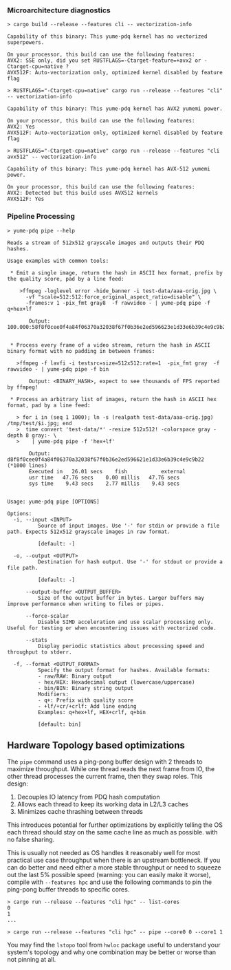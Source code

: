 
### Microarchitecture diagnostics

```
> cargo build --release --features cli -- vectorization-info

Capability of this binary: This yume-pdq kernel has no vectorized superpowers.

On your processor, this build can use the following features:
AVX2: SSE only, did you set RUSTFLAGS=-Ctarget-feature=+avx2 or -Ctarget-cpu=native ?
AVX512F: Auto-vectorization only, optimized kernel disabled by feature flag

> RUSTFLAGS="-Ctarget-cpu=native" cargo run --release --features "cli" -- vectorization-info

Capability of this binary: This yume-pdq kernel has AVX2 yumemi power.

On your processor, this build can use the following features:
AVX2: Yes
AVX512F: Auto-vectorization only, optimized kernel disabled by feature flag

> RUSTFLAGS="-Ctarget-cpu=native" cargo run --release --features "cli avx512" -- vectorization-info

Capability of this binary: This yume-pdq kernel has AVX-512 yumemi power.

On your processor, this build can use the following features:
AVX2: Detected but this build uses AVX512 kernels
AVX512F: Yes
```

### Pipeline Processing


```
> yume-pdq pipe --help

Reads a stream of 512x512 grayscale images and outputs their PDQ hashes.

Usage examples with common tools:

 * Emit a single image, return the hash in ASCII hex format, prefix by the quality score, pad by a line feed:

    >ffmpeg -loglevel error -hide_banner -i test-data/aaa-orig.jpg \
      -vf "scale=512:512:force_original_aspect_ratio=disable" \
      -frames:v 1 -pix_fmt gray8  -f rawvideo - | yume-pdq pipe -f q+hex+lf

       Output: 100.000:58f8f0cee0f4a84f06370a32038f67f0b36e2ed596623e1d33e6b39c4e9c9b22


 * Process every frame of a video stream, return the hash in ASCII binary format with no padding in between frames: 

   >ffmpeg -f lavfi -i testsrc=size=512x512:rate=1  -pix_fmt gray  -f rawvideo - | yume-pdq pipe -f bin

       Output: <BINARY_HASH>, expect to see thousands of FPS reported by ffmpeg!

 * Process an arbitrary list of images, return the hash in ASCII hex format, pad by a line feed:

   > for i in (seq 1 1000); ln -s (realpath test-data/aaa-orig.jpg) /tmp/test/$i.jpg; end
   >  time convert 'test-data/*' -resize 512x512! -colorspace gray -depth 8 gray:- \
   >    | yume-pdq pipe -f 'hex+lf'

       Output: d8f8f0cee0f4a84f06370a32038f67f0b36e2ed596621e1d33e6b39c4e9c9b22 (*1000 lines)
       Executed in   26.01 secs    fish           external
       usr time   47.76 secs    0.00 millis   47.76 secs
       sys time    9.43 secs    2.77 millis    9.43 secs


Usage: yume-pdq pipe [OPTIONS]

Options:
  -i, --input <INPUT>
          Source of input images. Use '-' for stdin or provide a file path. Expects 512x512 grayscale images in raw format.
          
          [default: -]

  -o, --output <OUTPUT>
          Destination for hash output. Use '-' for stdout or provide a file path.
          
          [default: -]

      --output-buffer <OUTPUT_BUFFER>
          Size of the output buffer in bytes. Larger buffers may improve performance when writing to files or pipes.

      --force-scalar
          Disable SIMD acceleration and use scalar processing only. Useful for testing or when encountering issues with vectorized code.

      --stats
          Display periodic statistics about processing speed and throughput to stderr.

  -f, --format <OUTPUT_FORMAT>
          Specify the output format for hashes. Available formats:
          - raw/RAW: Binary output
          - hex/HEX: Hexadecimal output (lowercase/uppercase)
          - bin/BIN: Binary string output
          Modifiers:
          - q+: Prefix with quality score
          - +lf/+cr/+crlf: Add line ending
          Examples: q+hex+lf, HEX+crlf, q+bin
          
          [default: bin]
```

## Hardware Topology based optimizations

The `pipe` command uses a ping-pong buffer design with 2 threads to maximize throughput. While one thread reads the next frame from IO, the other thread processes the current frame, then they swap roles. This design:

1. Decouples IO latency from PDQ hash computation
2. Allows each thread to keep its working data in L2/L3 caches
3. Minimizes cache thrashing between threads

This introduces potential for further optimizations by explicitly telling the OS each thread should stay on the same cache line as much as possible. with no false sharing.

This is usually not needed as OS handles it reasonably well for most practical use case throughput when there is an upstream bottleneck. If you can do better and need either a more stable throughput or need to squeeze out the last 5% possible speed (warning: you can easily make it worse), compile with `--features hpc` and use the following commands to pin the ping-pong buffer threads to specific cores.

```
> cargo run --release --features "cli hpc" -- list-cores
0
1
...

> cargo run --release --features "cli hpc" -- pipe --core0 0 --core1 1
```

You may find the `lstopo` tool from `hwloc` package useful to understand your system's topology and why one combination may be better or worse than not pinning at all.